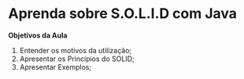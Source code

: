 # Aprenda sobre S.O.L.I.D com Java



**Objetivos da Aula**

1. Entender os motivos da utilização;
2. Apresentar os Princípios do SOLID;
3. Apresentar Exemplos;

